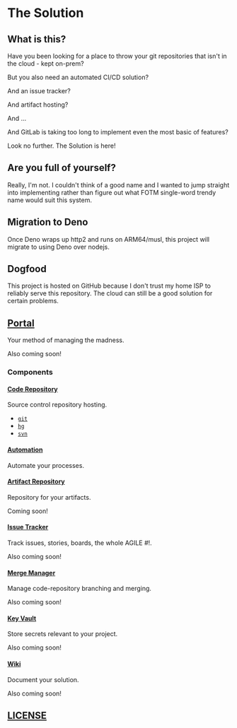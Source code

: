 # The Solution

## What is this?

Have you been looking for a place to throw your git repositories that isn't in the cloud - kept on-prem?

But you also need an automated CI/CD solution?

And an issue tracker?

And artifact hosting?

And ...

And GitLab is taking too long to implement even the most basic of features?

Look no further. The Solution is here!

## Are you full of yourself?

Really, I'm not. I couldn't think of a good name and I wanted to jump straight into implementing rather than figure out what FOTM single-word trendy name would suit this system.

## Migration to Deno

Once Deno wraps up http2 and runs on ARM64/musl, this project will migrate to using Deno over nodejs.

## Dogfood

This project is hosted on GitHub because I don't trust my home ISP to reliably serve this repository. The cloud can still be a good solution for certain problems.

## [Portal](portal)

Your method of managing the madness.

Also coming soon!

### Components

#### [Code Repository](code-repository)

Source control repository hosting.

- [`git`](code-repository/git/README.md)
- [`hg`](code-repository/hg/README.md)
- [`svn`](code-repository/svn/README.md)

#### [Automation](automation)

Automate your processes.

#### [Artifact Repository](artifact-repository)

Repository for your artifacts.

Coming soon!

#### [Issue Tracker](issue-tracker)

Track issues, stories, boards, the whole AGILE #!.

Also coming soon!

#### [Merge Manager](merge-manager)

Manage code-repository branching and merging.

Also coming soon!

#### [Key Vault](key-vault)

Store secrets relevant to your project.

Also coming soon!

#### [Wiki](wiki)

Document your solution.

Also coming soon!

## [LICENSE](LICENSE)
